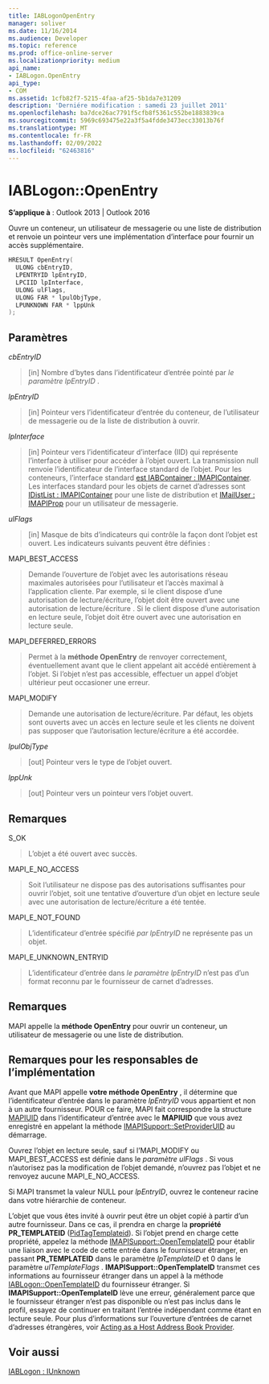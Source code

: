 ```yaml
---
title: IABLogonOpenEntry
manager: soliver
ms.date: 11/16/2014
ms.audience: Developer
ms.topic: reference
ms.prod: office-online-server
ms.localizationpriority: medium
api_name:
- IABLogon.OpenEntry
api_type:
- COM
ms.assetid: 1cfb82f7-5215-4faa-af25-5b1da7e31209
description: 'Derniére modification : samedi 23 juillet 2011'
ms.openlocfilehash: ba7dce26ac7791f5cfb8f5361c552be1883839ca
ms.sourcegitcommit: 5969c693475e22a3f5a4fdde3473ecc33013b76f
ms.translationtype: MT
ms.contentlocale: fr-FR
ms.lasthandoff: 02/09/2022
ms.locfileid: "62463816"
---
```

# <a name="iablogonopenentry"></a>IABLogon::OpenEntry

  
  
**S’applique à** : Outlook 2013 | Outlook 2016 
  
Ouvre un conteneur, un utilisateur de messagerie ou une liste de distribution et renvoie un pointeur vers une implémentation d’interface pour fournir un accès supplémentaire.
  
```cpp
HRESULT OpenEntry(
  ULONG cbEntryID,
  LPENTRYID lpEntryID,
  LPCIID lpInterface,
  ULONG ulFlags,
  ULONG FAR * lpulObjType,
  LPUNKNOWN FAR * lppUnk
);
```

## <a name="parameters"></a>Paramètres

 _cbEntryID_
  
> [in] Nombre d’bytes dans l’identificateur d’entrée pointé par  _le paramètre lpEntryID_ . 
    
 _lpEntryID_
  
> [in] Pointeur vers l’identificateur d’entrée du conteneur, de l’utilisateur de messagerie ou de la liste de distribution à ouvrir.
    
 _lpInterface_
  
> [in] Pointeur vers l’identificateur d’interface (IID) qui représente l’interface à utiliser pour accéder à l’objet ouvert. La transmission null renvoie l’identificateur de l’interface standard de l’objet. Pour les conteneurs, l’interface standard [est IABContainer : IMAPIContainer](iabcontainerimapicontainer.md). Les interfaces standard pour les objets de carnet d’adresses sont [IDistList : IMAPIContainer](idistlistimapicontainer.md) pour une liste de distribution et [IMailUser : IMAPIProp](imailuserimapiprop.md) pour un utilisateur de messagerie. 
    
 _ulFlags_
  
> [in] Masque de bits d’indicateurs qui contrôle la façon dont l’objet est ouvert. Les indicateurs suivants peuvent être définies :
    
MAPI_BEST_ACCESS 
  
> Demande l’ouverture de l’objet avec les autorisations réseau maximales autorisées pour l’utilisateur et l’accès maximal à l’application cliente. Par exemple, si le client dispose d’une autorisation de lecture/écriture, l’objet doit être ouvert avec une autorisation de lecture/écriture . Si le client dispose d’une autorisation en lecture seule, l’objet doit être ouvert avec une autorisation en lecture seule.
    
MAPI_DEFERRED_ERRORS 
  
> Permet à la **méthode OpenEntry** de renvoyer correctement, éventuellement avant que le client appelant ait accédé entièrement à l’objet. Si l’objet n’est pas accessible, effectuer un appel d’objet ultérieur peut occasioner une erreur. 
    
MAPI_MODIFY 
  
> Demande une autorisation de lecture/écriture. Par défaut, les objets sont ouverts avec un accès en lecture seule et les clients ne doivent pas supposer que l’autorisation lecture/écriture a été accordée.
    
 _lpulObjType_
  
> [out] Pointeur vers le type de l’objet ouvert.
    
 _lppUnk_
  
> [out] Pointeur vers un pointeur vers l’objet ouvert.
    
## <a name="remarks"></a>Remarques

S_OK 
  
> L’objet a été ouvert avec succès.
    
MAPI_E_NO_ACCESS 
  
> Soit l’utilisateur ne dispose pas des autorisations suffisantes pour ouvrir l’objet, soit une tentative d’ouverture d’un objet en lecture seule avec une autorisation de lecture/écriture a été tentée.
    
MAPI_E_NOT_FOUND 
  
> L’identificateur d’entrée spécifié  _par lpEntryID_ ne représente pas un objet. 
    
MAPI_E_UNKNOWN_ENTRYID 
  
> L’identificateur d’entrée dans _le paramètre lpEntryID_ n’est pas d’un format reconnu par le fournisseur de carnet d’adresses. 
    
## <a name="remarks"></a>Remarques

MAPI appelle la **méthode OpenEntry** pour ouvrir un conteneur, un utilisateur de messagerie ou une liste de distribution. 
  
## <a name="notes-to-implementers"></a>Remarques pour les responsables de l’implémentation

Avant que MAPI appelle **votre méthode OpenEntry** , il détermine que l’identificateur d’entrée dans le paramètre _lpEntryID_ vous appartient et non à un autre fournisseur. POUR ce faire, MAPI fait correspondre la structure [MAPIUID](mapiuid.md) dans l’identificateur d’entrée avec le **MAPIUID** que vous avez enregistré en appelant la méthode [IMAPISupport::SetProviderUID](imapisupport-setprovideruid.md) au démarrage. 
  
Ouvrez l’objet en lecture seule, sauf si l’MAPI_MODIFY ou MAPI_BEST_ACCESS est définie dans le _paramètre ulFlags_ . Si vous n’autorisez pas la modification de l’objet demandé, n’ouvrez pas l’objet et ne renvoyez aucune MAPI_E_NO_ACCESS. 
  
Si MAPI transmet la valeur NULL pour  _lpEntryID_, ouvrez le conteneur racine dans votre hiérarchie de conteneur.
  
L’objet que vous êtes invité à ouvrir peut être un objet copié à partir d’un autre fournisseur. Dans ce cas, il prendra en charge la **propriété PR_TEMPLATEID** ([PidTagTemplateid](pidtagtemplateid-canonical-property.md)). Si l’objet prend en charge cette propriété, appelez la méthode [IMAPISupport::OpenTemplateID](imapisupport-opentemplateid.md) pour établir une liaison avec le code de cette entrée dans le fournisseur étranger, en passant **PR_TEMPLATEID** dans le paramètre _lpTemplateID_ et 0 dans le paramètre _ulTemplateFlags_ . **IMAPISupport::OpenTemplateID** transmet ces informations au fournisseur étranger dans un appel à la méthode [IABLogon::OpenTemplateID](iablogon-opentemplateid.md) du fournisseur étranger. Si **IMAPISupport::OpenTemplateID** lève une erreur, généralement parce que le fournisseur étranger n’est pas disponible ou n’est pas inclus dans le profil, essayez de continuer en traitant l’entrée indépendant comme étant en lecture seule. Pour plus d’informations sur l’ouverture d’entrées de carnet d’adresses étrangères, voir [Acting as a Host Address Book Provider](acting-as-a-host-address-book-provider.md).
  
## <a name="see-also"></a>Voir aussi



[IABLogon : IUnknown](iablogoniunknown.md)

